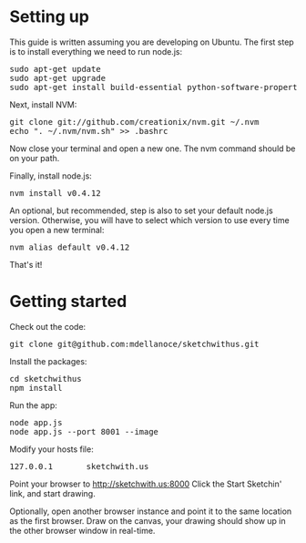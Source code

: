 # Setting up

This guide is written assuming you are developing on Ubuntu. The first step is to install everything we need to run node.js:

<pre>
sudo apt-get update
sudo apt-get upgrade
sudo apt-get install build-essential python-software-properties libssl-dev libreadline-dev git-core curl libcairo2-dev
</pre>

Next, install NVM:

<pre>
git clone git://github.com/creationix/nvm.git ~/.nvm
echo ". ~/.nvm/nvm.sh" >> .bashrc
</pre>

Now close your terminal and open a new one. The nvm command should be on your path.

Finally, install node.js:

<pre>
nvm install v0.4.12
</pre>

An optional, but recommended, step is also to set your default node.js version. Otherwise, you will have to select which version to use every time you open a new terminal:

<pre>
nvm alias default v0.4.12
</pre>

That's it!

# Getting started

Check out the code:

<pre>
git clone git@github.com:mdellanoce/sketchwithus.git
</pre>

Install the packages:

<pre>
cd sketchwithus
npm install
</pre>

Run the app:

<pre>
node app.js
node app.js --port 8001 --image
</pre>

Modify your hosts file:

<pre>
127.0.0.1       sketchwith.us
</pre>

Point your browser to http://sketchwith.us:8000
Click the Start Sketchin' link, and start drawing.

Optionally, open another browser instance and point it to the same location as the first browser.
Draw on the canvas, your drawing should show up in the other browser window in real-time.
